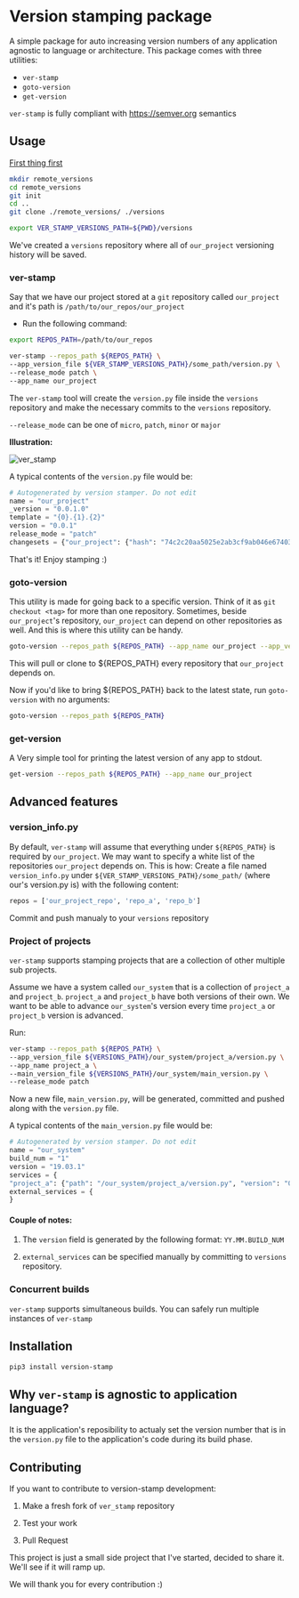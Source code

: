 # Version stamping package

A simple package for auto increasing version numbers of any application agnostic to language or architecture. This package comes with three utilities:

* `ver-stamp`
* `goto-version`
* `get-version`


`ver-stamp` is fully compliant with https://semver.org semantics

## Usage

<u>First thing first</u>

```sh
mkdir remote_versions
cd remote_versions
git init
cd ..
git clone ./remote_versions/ ./versions

export VER_STAMP_VERSIONS_PATH=${PWD}/versions
```

We've created a `versions` repository where all of `our_project` versioning history will be saved.

### ver-stamp

Say that we have our project stored at a `git` repository called `our_project` and it's path is `/path/to/our_repos/our_project`

* Run the following command:

```sh
export REPOS_PATH=/path/to/our_repos

ver-stamp --repos_path ${REPOS_PATH} \
--app_version_file ${VER_STAMP_VERSIONS_PATH}/some_path/version.py \
--release_mode patch \
--app_name our_project
```

The `ver-stamp` tool will create the `version.py` file inside the `versions` repository and make the necessary commits to the `versions` repository. 

`--release_mode` can be one of `micro`, `patch`, `minor` or `major`

**Illustration:**

![ver_stamp](https://user-images.githubusercontent.com/5350434/55154276-09d0d480-515d-11e9-8add-f2cb42da3666.jpg)


A typical contents of the `version.py` file would be:

```python
# Autogenerated by version stamper. Do not edit
name = "our_project"
_version = "0.0.1.0"
template = "{0}.{1}.{2}"
version = "0.0.1"
release_mode = "patch"
changesets = {"our_project": {"hash": "74c2c20aa5025e2ab3cf9ab046e67403df7cb124", "vcs_type": "git"}}
```

That's it! Enjoy stamping :)

### goto-version
This utility is made for going back to a specific version. Think of it as `git checkout <tag>` for more than one repository.
Sometimes, beside `our_project`'s repository, `our_project` can depend on other repositories as well. And this is where this utility can be handy.

```sh
goto-version --repos_path ${REPOS_PATH} --app_name our_project --app_version 2.0.3.4
```

This will pull or clone to ${REPOS_PATH} every repository that `our_project` depends on.


Now if you'd like to bring ${REPOS_PATH} back to the latest state, run `goto-version` with no arguments:

```sh
goto-version --repos_path ${REPOS_PATH}
```


### get-version

A Very simple tool for printing the latest version of any app to stdout. 

```sh
get-version --repos_path ${REPOS_PATH} --app_name our_project
```


## Advanced features

### version_info.py

By default, `ver-stamp` will assume that everything under `${REPOS_PATH}` is required by `our_project`. We may want to  specify a white list of the repositories `our_project` depends on. This is how:
Create a file named `version_info.py` under `${VER_STAMP_VERSIONS_PATH}/some_path/` (where our's version.py is)  with the following content:

```python
repos = ['our_project_repo', 'repo_a', 'repo_b']
```

Commit and push manualy to your `versions` repository

### Project of projects

`ver-stamp` supports stamping projects that are a collection of other multiple sub projects.

Assume we have a system called `our_system` that is a collection of `project_a` and `project_b`. `project_a` and `project_b` have both versions of their own. We want to be able to advance `our_system`'s version every time `project_a` or `project_b` version is advanced.

Run:

```sh
ver-stamp --repos_path ${REPOS_PATH} \
--app_version_file ${VERSIONS_PATH}/our_system/project_a/version.py \
--app_name project_a \
--main_version_file ${VERSIONS_PATH}/our_system/main_version.py \
--release_mode patch
```

Now a new file, `main_version.py`, will be generated, committed and pushed along with the `version.py` file.

A typical contents of the `main_version.py` file would be:

```python
# Autogenerated by version stamper. Do not edit
name = "our_system"
build_num = "1"
version = "19.03.1"
services = {
"project_a": {"path": "/our_system/project_a/version.py", "version": "0.0.1.0"}}
external_services = {
}
```



#### Couple of notes:

1. The `version` field is generated by the following format: `YY.MM.BUILD_NUM`

2. `external_services` can be specified manually by committing to `versions` repository.



### Concurrent builds

`ver-stamp`  supports simultaneous builds. You can safely run multiple instances of `ver-stamp`



## Installation

```sh
pip3 install version-stamp
```

## Why `ver-stamp` is agnostic to application language?
It is the application's reposibility to actualy set the version number that is in the `version.py` file to the application's code during its build phase. 


## Contributing

If you want to contribute to version-stamp development:

1. Make a fresh fork of `ver_stamp` repository

2. Test your work

4. Pull Request

This project is just a small side project that I've started, decided to share it. We'll see if it will ramp up.

We will thank you for every contribution :)
